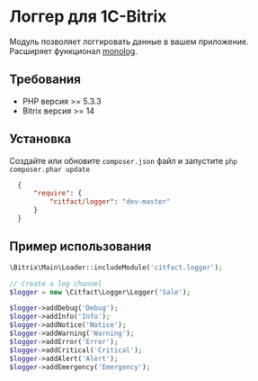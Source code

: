 Логгер для 1C-Bitrix
=========

Модуль позволяет логгировать данные в вашем приложение. Расширяет функционал [monolog](https://github.com/Seldaek/monolog).

## Требования

 - PHP версия >= 5.3.3
 - Bitrix версия >= 14

## Установка

Создайте или обновите ``composer.json`` файл и запустите ``php composer.phar update``
``` json
  {
      "require": {
          "citfact/logger": "dev-master"
      }
  }
```

## Пример использования

``` php
\Bitrix\Main\Loader::includeModule('citfact.logger');

// Create a log channel
$logger = new \Citfact\Logger\Logger('Sale');

$logger->addDebug('Debug');
$logger->addInfo('Info');
$logger->addNotice('Notice');
$logger->addWarning('Warning');
$logger->addError('Error');
$logger->addCritical('Critical');
$logger->addAlert('Alert');
$logger->addEmergency('Emergency');
```